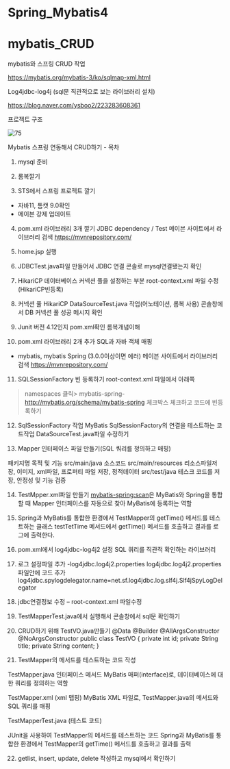 # Spring_Mybatis4

# mybatis_CRUD


mybatis와 스프링 CRUD 작업


https://mybatis.org/mybatis-3/ko/sqlmap-xml.html

Log4jdbc-log4j (sql문 직관적으로 보는 라이브러리 설치)

https://blog.naver.com/ysboo2/223283608361



프로젝트 구조

![75](https://github.com/dino-21/mybatis_CRUD4/assets/80396471/25314504-1434-4ab2-abab-3844deb88476)



Mybatis 스프링 연동해서 CRUD하기  - 목차


1. mysql 준비

2. 롬복깔기

3. STS에서 스프링 프로젝트 깔기
- 자바11, 톰캣 9.0확인
- 메이븐 강제 업데이트 

4. pom.xml  라이브러리 3개 깔기 
  JDBC  dependency / Test 
 메이븐 사이트에서 라이브러리 검색
 https://mvnrepository.com/

5. home.jsp  실행

6. JDBCTest.java파일 만들어서 JDBC 연결 
콘솔로 mysql연결됐는지 확인

7. HikariCP 데이터베이스 커넥션 풀을 설정하는 부분
   root-context.xml 파일 수정  (HikariCP빈등록)

8. 커넥션 풀 HikariCP
  DataSourceTest.java 작업(어노테이션, 롬복 사용)
  콘솔창에서 DB 커넥션 풀 성공 메시지 확인

9. Junit 버전 4.12인지 pom.xml확인
   롬복개념이해

10. pom.xml 라이브러리 2개 추가 
    SQL과 자바 객체 매핑 
   - mybatis, mybatis Spring (3.0.0이상이면 에러)
   메이븐 사이트에서 라이브러리 검색
   https://mvnrepository.com/

11. SQLSessionFactory 빈 등록하기
root-context.xml 파일에서 아래쪽
> namespaces 클릭> mybatis-spring-http://mybatis.org/schema/mybatis-spring
체크박스 체크하고 코드에 빈등록하기

12. SqlSessionFactory 작업
MyBatis SqlSessionFactory의 연결을 테스트하는 코드작업
DataSourceTest.java파일 수정하기


13. Mapper 인터페이스 파일 만들기(SQL 쿼리를 정의하고 매핑)

패키지명                     목적 및 기능
src/main/java                소스코드
src/main/resources           리소스파일저장, 이미지, xml파일, 프로퍼티 파일 저장, 정적데이터
src/test/java                테스크 코드를 저장, 안정성 및 기능 검증



14. TestMpper.xml파일 만들기
<mybatis-spring:scan>은 MyBatis와 Spring을 통합할 때 Mapper 인터페이스를 자동으로 찾아 MyBatis에 등록하는 역할

15. Spring과 MyBatis를 통합한 환경에서 TestMapper의 getTime() 메서드를 테스트하는 클래스
testTetTime 메서드에서 getTime() 메서드를 호출하고 결과를 로그에 출력한다.

16. pom.xml에서 log4jdbc-log4j2 설정 
   SQL 쿼리를 직관적 확인하는 라이브러리

17. 로그 설정파일 추가 -log4jdbc.log4j2.properties
log4jdbc.log4j2.properties 파일안에 코드 추가
log4jdbc.spylogdelegator.name=net.sf.log4jdbc.log.slf4j.Slf4jSpyLogDelegator


18. jdbc연결정보 수정 – root-context.xml 파일수정
  <bean id="hikariConfig" class="com.zaxxer.hikari.HikariConfig">
         <property name="driverClassName" value="net.sf.log4jdbc.sql.jdbcapi.DriverSpy" />
         <property name="jdbcUrl" value="jdbc:log4jdbc:mysql://localhost:3306/bbs" />
         <property name="username" value="root"/>
         <property name="password" value="1234"/>
     </bean>		
     

19. TestMapperTest.java에서 실행해서 콘솔창에서 sql문 확인하기

20.  CRUD하기 위해 TestVO.java만들기
@Data
@Builder
@AllArgsConstructor
@NoArgsConstructor
public class TestVO {
  private int id;
  private String title;
  private String content;
}

21. TestMapper의 메서드를 테스트하는 코드 작성

TestMapper.java 인터페이스 메서드
MyBatis 매퍼(interface)로, 데이터베이스에 대한 쿼리를 정의하는 역할

TestMapper.xml (xml 맵핑)
MyBatis XML 파일로, TestMapper.java의 메서드와 SQL 쿼리를 매핑

TestMapperTest.java (테스트 코드) 

JUnit을 사용하여 TestMapper의 메서드를 테스트하는 코드
Spring과 MyBatis를 통합한 환경에서 TestMapper의 getTime() 메서드를 호출하고 결과를 출력

22. getlist, insert, update, delete 작성하고 mysql에서 확인하기 



